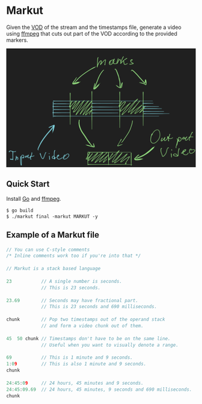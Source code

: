 # Markut

Given the [VOD](https://help.twitch.tv/s/article/video-on-demand) of the stream and the timestamps file, generate a video using [ffmpeg](https://www.ffmpeg.org/) that cuts out part of the VOD according to the provided markers.

![thumbnail](./thumbnail.png)

## Quick Start

Install [Go](https://golang.org/) and [ffmpeg](https://www.ffmpeg.org/).

```console
$ go build
$ ./markut final -markut MARKUT -y
```

<!-- TODO: document available stacks of Markut language -->
<!-- TODO: document available types and values of Markut language -->
<!-- TODO: document available commands of Markut language -->

## Example of a Markut file

```c
// You can use C-style comments
/* Inline comments work too if you're into that */

// Markut is a stack based language

23           // A single number is seconds.
             // This is 23 seconds.

23.69        // Seconds may have fractional part.
             // This is 23 seconds and 690 milliseconds.

chunk        // Pop two timestamps out of the operand stack
             // and form a video chunk out of them.

45  50 chunk // Timestamps don't have to be on the same line.
             // Useful when you want to visually denote a range.

69           // This is 1 minute and 9 seconds.
1:09         // This is also 1 minute and 9 seconds.
chunk

24:45:09     // 24 hours, 45 minutes and 9 seconds.
24:45:09.69  // 24 hours, 45 minutes, 9 seconds and 690 milliseconds.
chunk
```
